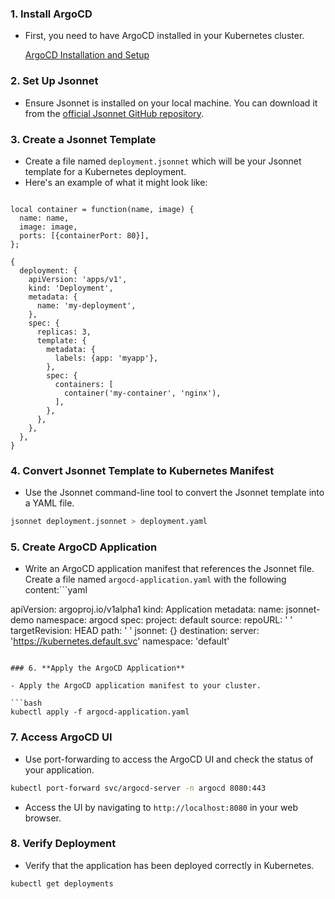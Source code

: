 ### 1. **Install ArgoCD**

- First, you need to have ArgoCD installed in your Kubernetes cluster.

  [ArgoCD Installation and Setup](https://github.com/pjtys/ArgoCD-Complete-Master-Course.git/tree/main/1-Installation_and_Setup)

### 2. **Set Up Jsonnet**

- Ensure Jsonnet is installed on your local machine. You can download it from the [official Jsonnet GitHub repository](https://github.com/google/jsonnet).

### 3. **Create a Jsonnet Template**

- Create a file named `deployment.jsonnet` which will be your Jsonnet template for a Kubernetes deployment.
- Here's an example of what it might look like:
  
```jsonnet

local container = function(name, image) {
  name: name,
  image: image,
  ports: [{containerPort: 80}],
};

{
  deployment: {
    apiVersion: 'apps/v1',
    kind: 'Deployment',
    metadata: {
      name: 'my-deployment',
    },
    spec: {
      replicas: 3,
      template: {
        metadata: {
          labels: {app: 'myapp'},
        },
        spec: {
          containers: [
            container('my-container', 'nginx'),
          ],
        },
      },
    },
  },
}

```

### 4. **Convert Jsonnet Template to Kubernetes Manifest**

- Use the Jsonnet command-line tool to convert the Jsonnet template into a YAML file.

```bash
jsonnet deployment.jsonnet > deployment.yaml

```
### 5. **Create ArgoCD Application**

- Write an ArgoCD application manifest that references the Jsonnet file. Create a file named `argocd-application.yaml` with the following content:```yaml

apiVersion: argoproj.io/v1alpha1
kind: Application
metadata:
  name: jsonnet-demo
  namespace: argocd
spec:
  project: default
  source:
    repoURL: '
'
    targetRevision: HEAD
    path: '
'
    jsonnet: {}
  destination:
    server: 'https://kubernetes.default.svc'
    namespace: 'default'

```

### 6. **Apply the ArgoCD Application**

- Apply the ArgoCD application manifest to your cluster.

```bash
kubectl apply -f argocd-application.yaml

```
### 7. **Access ArgoCD UI**

- Use port-forwarding to access the ArgoCD UI and check the status of your application.

```bash
kubectl port-forward svc/argocd-server -n argocd 8080:443

```

- Access the UI by navigating to `http://localhost:8080` in your web browser.

### 8. **Verify Deployment**

- Verify that the application has been deployed correctly in Kubernetes.

```bash
kubectl get deployments

```